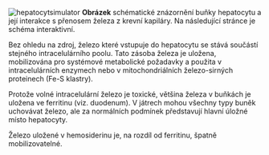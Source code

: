 <div class="w3-row">
<div class="w3-half">

![hepatocytsimulator](hepatocytsimulator.png)
**Obrázek** schématické znázornění buňky hepatocytu a její interakce s přenosem železa z krevní kapiláry. Na následující stránce je schéma interaktivní.
</div>
<div class="w3-half">
<div class="w3-justify w3-margin-left">

Bez ohledu na zdroj, železo které vstupuje do hepatocytu se stává součástí stejného intracelulárního poolu. Tato zásoba železa je uložena, mobilizována pro systémové metabolické požadavky a použita v intracelulárních enzymech nebo v mitochondriálních železo-sirných proteinech (Fe-S klastry).

Protože volné intracelulární železo je toxické, většina železa v buňkách je uložena ve ferritinu (viz. duodenum). V játrech mohou všechny typy buněk uchovávat železo, ale za normálních podmínek představují hlavní úložné místo hepatocyty.

<bdl-quiz question="Přiřaďte:"
	  type="match"
	  terms="Volné železo <img src='image10.jpg' style='max-height:60px'></img> | Ferritin <img src='imageferritin.png' style='max-height:60px'></img> | Hemosiderin"
	  answers="Fe<sup>2+</sup> vstupující do buňky bez ohledu na zdroj je součástí stejného intracelulárního poolu|Protein, který skladuje většinu Fe<sup>3+</sup> kvůli toxicitě volného železa | Během silného přetížení železem dojde ke kompletní saturaci ferritinu a zvyšuje se skladování v této formě. Je to nerozpustný komplex složený z degradovaného ferritinu a velkých řetězců hydroxidu železitého.">
</bdl-quiz>

Železo uložené v hemosiderinu je, na rozdíl od ferritinu, špatně mobilizovatelné.

</div>
</div>
</div>

